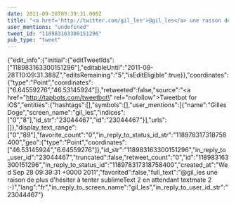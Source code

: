```yaml
---
date: 2011-09-28T09:39:31.000Z
title: "<a href='http://twitter.com/gil_les'>@gil_les</a> une raison de plus d'hésiter à tenter sublimeText  2 en attendant textmate 2 :-)″"
user_mentions: "undefined"
tweet_id: "118983163300151296"
pub_type: "tweet"
---
```

{"edit_info":{"initial":{"editTweetIds":["118983163300151296"],"editableUntil":"2011-09-28T10:09:31.388Z","editsRemaining":"5","isEditEligible":true}},"coordinates":{"type":"Point","coordinates":["6.64559276","46.53145924"]},"retweeted":false,"source":"<a href=\"http://tapbots.com/tweetbot\" rel=\"nofollow\">Tweetbot for iOS</a>","entities":{"hashtags":[],"symbols":[],"user_mentions":[{"name":"Gilles Doge","screen_name":"gil_les","indices":["0","8"],"id_str":"23044467","id":"23044467"}],"urls":[]},"display_text_range":["0","89"],"favorite_count":"0","in_reply_to_status_id_str":"118978317318758400","geo":{"type":"Point","coordinates":["46.53145924","6.64559276"]},"id_str":"118983163300151296","in_reply_to_user_id":"23044467","truncated":false,"retweet_count":"0","id":"118983163300151296","in_reply_to_status_id":"118978317318758400","created_at":"Wed Sep 28 09:39:31 +0000 2011","favorited":false,"full_text":"@gil_les une raison de plus d'hésiter à tenter sublimeText  2 en attendant textmate 2 :-)","lang":"fr","in_reply_to_screen_name":"gil_les","in_reply_to_user_id_str":"23044467"}
